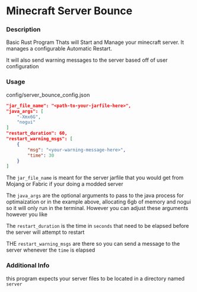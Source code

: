 # Minecraft Server Bounce

### Description
Basic Rust Program Thats will Start and Manage your minecraft server. It manages a configurable Automatic Restart.

It will also send warning messages to the server based off of user configuration

### Usage 
config/server_bounce_config.json
```json
"jar_file_name": "<path-to-your-jarfile-here>",
"java_args": [
    "-Xmx6G",
    "nogui"
]
"restart_duration": 60,
"restart_warning_msgs": [
    {
        "msg": "<your-warning-message-here>",
        "time": 30
    }
] 
```

The `jar_file_name` is meant for the server jarfile that you would get from Mojang or Fabric if your doing a modded server

The `java_args` are the optional arguments to pass to the java process for optimaization or in the example above, allocating 6gb of memory and nogui so it will only
run in the terminal. However you can adjust these arguments however you like

The `restart_duration` is the time in `seconds` that need to be elapsed before the server will attempt to restart

THE `restart_warning_msgs` are there so you can send a message to the server whenever the `time` is elapsed

### Additional Info
this program expects your server files to be located in a directory named `server`